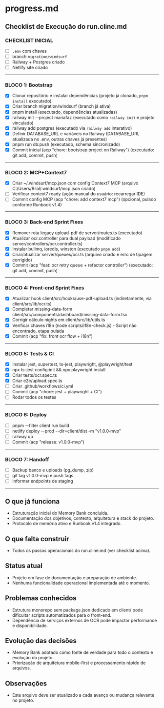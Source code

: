 # progress.md

## Checklist de Execução do run.cline.md

### CHECKLIST INICIAL
- [ ] `.env` com chaves
- [ ] branch `migration/windsurf`
- [ ] Railway + Postgres criado
- [ ] Netlify site criado

---

### BLOCO 1: Bootstrap
- [X] Clonar repositório e instalar dependências (projeto já clonado, `pnpm install` executado)
- [X] Criar branch migration/windsurf (branch já ativa)
- [X] pnpm install (executado, dependências atualizadas)
- [X] railway init --project mariafaz (executado como `railway init` e projeto vinculado)
- [X] railway add postgres (executado via `railway add` interativo)
- [X] Definir DATABASE_URL e variáveis no Railway (DATABASE_URL atualizada no .env, outras chaves já presentes)
- [X] pnpm run db:push (executado, schema sincronizado)
- [X] Commit inicial (acp "chore: bootstrap project on Railway") (executado: git add, commit, push)

---

### BLOCO 2: MCP+Context7
- [X] Criar ~/.windsurf/mcp.json com config Context7 MCP (arquivo C:/Users/Bilal/.windsurf/mcp.json criado)
- [ ] Verificar context7 ready (ação manual do usuário: recarregar IDE)
- [ ] Commit config MCP (acp "chore: add context7 mcp") (opcional, pulado conforme Runbook v1.4)

---

### BLOCO 3: Back-end Sprint Fixes
- [X] Remover rota legacy upload-pdf de server/routes.ts (executado)
- [X] Atualizar ocr.controller para dual payload (modificado server/controllers/ocr.controller.ts)
- [X] Instalar bullmq, ioredis, winston (executado `pnpm add`)
- [X] Criar/atualizar server/queues/ocr.ts (arquivo criado e erro de tipagem corrigido)
- [X] Commit (acp "feat: ocr retry queue + refactor controller") (executado: git add, commit, push)

---

### BLOCO 4: Front-end Sprint Fixes
- [X] Atualizar hook client/src/hooks/use-pdf-upload.ts (indiretamente, via client/src/lib/ocr.ts)
- [X] Completar missing-data-form client/src/components/dashboard/missing-data-form.tsx
- [X] Corrigir cálculo nights em client/src/lib/utils.ts
- [X] Verificar chaves i18n (node scripts/i18n-check.js) - Script não encontrado, etapa pulada
- [X] Commit (acp "fix: front ocr flow + i18n")

---

### BLOCO 5: Tests & CI
- [X] Instalar jest, supertest, ts-jest, playwright, @playwright/test
- [X] npx ts-jest config:init && npx playwright install
- [X] Criar tests/ocr.spec.ts
- [X] Criar e2e/upload.spec.ts
- [ ] Criar .github/workflows/ci.yml
- [ ] Commit (acp "chore: jest + playwright + CI")
- [ ] Rodar todos os testes

---

### BLOCO 6: Deploy
- [ ] pnpm --filter client run build
- [ ] netlify deploy --prod --dir=client/dist -m "v1.0.0‑mvp"
- [ ] railway up
- [ ] Commit (acp "release: v1.0.0-mvp")

---

### BLOCO 7: Handoff
- [ ] Backup banco e uploads (pg_dump, zip)
- [ ] git tag v1.0.0-mvp e push tags
- [ ] Informar endpoints de staging

---

## O que já funciona
- Estruturação inicial do Memory Bank concluída.
- Documentação dos objetivos, contexto, arquitetura e stack do projeto.
- Protocolo de memória ativo e Runbook v1.4 integrado.

## O que falta construir
- Todos os passos operacionais do run.cline.md (ver checklist acima).

## Status atual
- Projeto em fase de documentação e preparação de ambiente.
- Nenhuma funcionalidade operacional implementada até o momento.

## Problemas conhecidos
- Estrutura monorepo sem package.json dedicado em client/ pode dificultar scripts automatizados para o front-end.
- Dependência de serviços externos de OCR pode impactar performance e disponibilidade.

## Evolução das decisões
- Memory Bank adotado como fonte de verdade para todo o contexto e evolução do projeto.
- Priorização de arquitetura mobile-first e processamento rápido de arquivos.

## Observações
- Este arquivo deve ser atualizado a cada avanço ou mudança relevante no projeto.
